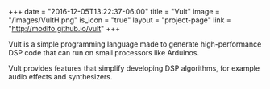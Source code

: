 +++
date = "2016-12-05T13:22:37-06:00"
title = "Vult"
image = "/images/VultH.png"
is_icon = "true"
layout = "project-page"
link = "http://modlfo.github.io/vult"
+++

Vult is a simple programming language made to generate high-performance DSP code that can run on small processors like Arduinos.

<!--more-->

Vult provides features that simplify developing DSP algorithms, for example audio effects and synthesizers.
